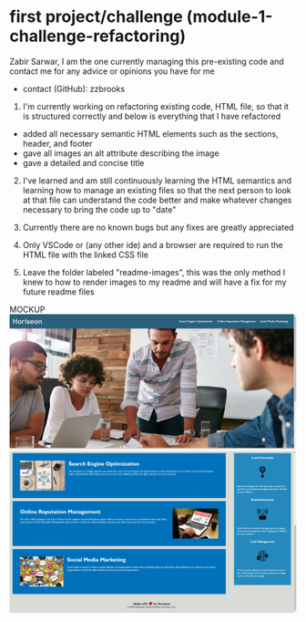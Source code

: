 # first project/challenge (module-1-challenge-refactoring)

Zabir Sarwar, I am the one currently managing this pre-existing code and contact me for any advice or opinions you have for me
  - contact (GitHub): zzbrooks 

1. I'm currently working on refactoring existing code, HTML file, so that it is structured correctly and below is everything that I have refactored
  - added all necessary semantic HTML elements such as the sections, header, and footer
  - gave all images an alt attribute describing the image 
  - gave a detailed and concise title


2. I've learned and am still continuously learning the HTML semantics and learning how to manage an existing files so that the next person to look at that file can   understand the code better and make whatever changes necessary to bring the code up to "date"

3. Currently there are no known bugs but any fixes are greatly appreciated 

4. Only VSCode or (any other ide) and a browser are required to run the HTML file with the linked CSS file

5. Leave the folder labeled "readme-images", this was the only method I knew to how to render images to my readme and will have a fix for my future readme files


MOCKUP
![alt text](./readme-images/image.png)
![alt text](./readme-images/image-1.png)